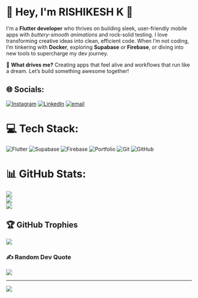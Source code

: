 # 💫 Hey, I'm RISHIKESH K 👋

I'm a **Flutter developer** who thrives on building sleek, user-friendly mobile apps with *buttery-smooth animations* and rock-solid testing. I love transforming creative ideas into clean, efficient code. When I’m not coding, I’m tinkering with **Docker**, exploring **Supabase** or **Firebase**, or diving into new tools to supercharge my dev journey.

🌟 **What drives me?** Creating apps that feel alive and workflows that run like a dream. Let’s build something awesome together!


## 🌐 Socials:
[![Instagram](https://img.shields.io/badge/Instagram-%23E4405F.svg?logo=Instagram&logoColor=white)](https://www.instagram.com/rishikesh_richi/) [![LinkedIn](https://img.shields.io/badge/LinkedIn-%230077B5.svg?logo=linkedin&logoColor=white)](https://linkedin.com/in/rishikesh-k-richi) [![email](https://img.shields.io/badge/Email-D14836?logo=gmail&logoColor=white)](mailto:rishikeshdeveloperrichi@gmail.com) 

# 💻 Tech Stack:
![Flutter](https://img.shields.io/badge/Flutter-%2302569B.svg?style=for-the-badge&logo=Flutter&logoColor=white) ![Supabase](https://img.shields.io/badge/Supabase-3ECF8E?style=for-the-badge&logo=supabase&logoColor=white) ![Firebase](https://img.shields.io/badge/firebase-a08021?style=for-the-badge&logo=firebase&logoColor=ffcd34) ![Portfolio](https://img.shields.io/badge/Portfolio-%23000000.svg?style=for-the-badge&logo=firefox&logoColor=#FF7139) ![Git](https://img.shields.io/badge/git-%23F05033.svg?style=for-the-badge&logo=git&logoColor=white) ![GitHub](https://img.shields.io/badge/github-%23121011.svg?style=for-the-badge&logo=github&logoColor=white)
# 📊 GitHub Stats:
![](https://github-readme-stats.vercel.app/api?username=rishikesh-dev&theme=dark&hide_border=false&include_all_commits=true&count_private=true)<br/>
![](https://nirzak-streak-stats.vercel.app/?user=rishikesh-dev&theme=dark&hide_border=false)<br/>
![](https://github-readme-stats.vercel.app/api/top-langs/?username=rishikesh-dev&theme=dark&hide_border=false&include_all_commits=true&count_private=true&layout=compact)
## 🏆 GitHub Trophies
![](https://github-profile-trophy.vercel.app/?username=rishikesh-dev&theme=radical&no-frame=false&no-bg=false&margin-w=4)
### ✍️ Random Dev Quote
![](https://quotes-github-readme.vercel.app/api?type=horizontal&theme=radical)

---
[![](https://visitcount.itsvg.in/api?id=rishikesh-dev&icon=0&color=0)](https://visitcount.itsvg.in)

<!-- Proudly created with GPRM ( https://gprm.itsvg.in ) -->
